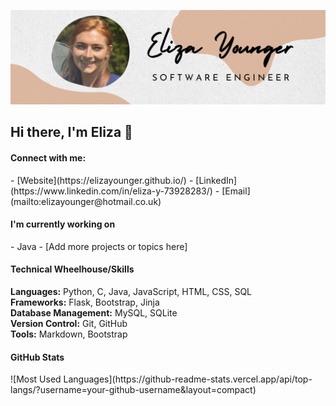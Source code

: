 ![GitHub Banner](https://github.com/elizayounger/elizayounger/blob/main/githubProfileBanner.png)

## Hi there, I'm Eliza 👋

<h4> Connect with me: </h4>
- [Website](https://elizayounger.github.io/)
- [LinkedIn](https://www.linkedin.com/in/eliza-y-73928283/)
- [Email](mailto:elizayounger@hotmail.co.uk)

<h4> I'm currently working on </h4>
- Java
- [Add more projects or topics here]

<h4> Technical Wheelhouse/Skills </h4>

**Languages:** Python, C, Java, JavaScript, HTML, CSS, SQL  
**Frameworks:** Flask, Bootstrap, Jinja  
**Database Management:** MySQL, SQLite  
**Version Control:** Git, GitHub  
**Tools:** Markdown, Bootstrap

<h4> GitHub Stats </h4>
![Most Used Languages](https://github-readme-stats.vercel.app/api/top-langs/?username=your-github-username&layout=compact)


<!--
**elizayounger/elizayounger** is a ✨ _special_ ✨ repository because its `README.md` (this file) appears on your GitHub profile.

Here are some ideas to get you started:

- 🔭 I’m currently working on ...
- 🌱 I’m currently learning ...
- 👯 I’m looking to collaborate on ...
- 🤔 I’m looking for help with ...
- 💬 Ask me about ...
- 📫 How to reach me: ...
- 😄 Pronouns: ...
- ⚡ Fun fact: ...
-->
